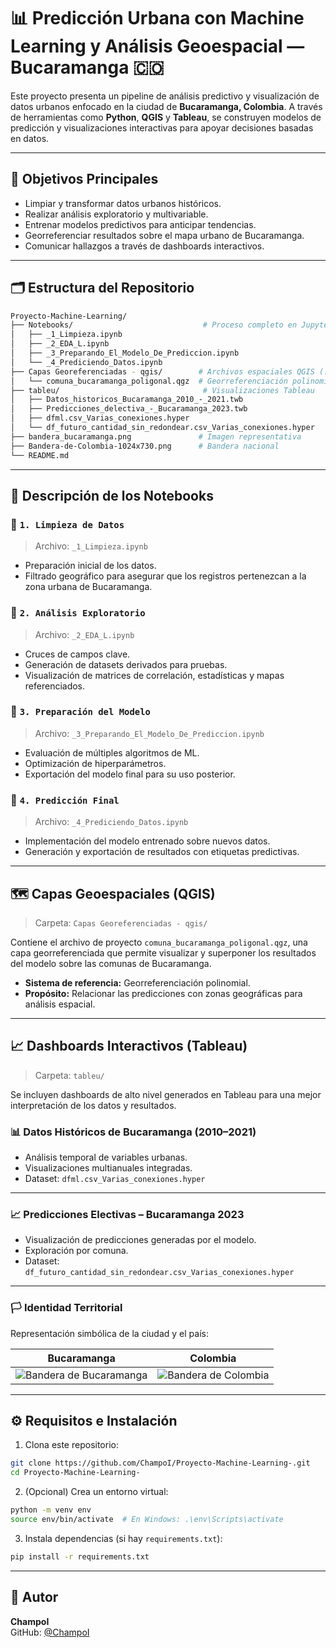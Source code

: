 # 📊 Predicción Urbana con Machine Learning y Análisis Geoespacial — Bucaramanga 🇨🇴

Este proyecto presenta un pipeline de análisis predictivo y visualización de datos urbanos enfocado en la ciudad de **Bucaramanga, Colombia**. A través de herramientas como **Python**, **QGIS** y **Tableau**, se construyen modelos de predicción y visualizaciones interactivas para apoyar decisiones basadas en datos.

---

## 🧠 Objetivos Principales

- Limpiar y transformar datos urbanos históricos.
- Realizar análisis exploratorio y multivariable.
- Entrenar modelos predictivos para anticipar tendencias.
- Georreferenciar resultados sobre el mapa urbano de Bucaramanga.
- Comunicar hallazgos a través de dashboards interactivos.

---

## 🗂 Estructura del Repositorio

```bash
Proyecto-Machine-Learning/
├── Notebooks/                             # Proceso completo en Jupyter Notebooks
│   ├── _1_Limpieza.ipynb
│   ├── _2_EDA_L.ipynb
│   ├── _3_Preparando_El_Modelo_De_Prediccion.ipynb
│   └── _4_Prediciendo_Datos.ipynb
├── Capas Georeferenciadas - qgis/        # Archivos espaciales QGIS (.qgz, .shp, etc.)
│   └── comuna_bucaramanga_poligonal.qgz  # Georreferenciación polinomial
├── tableu/                                # Visualizaciones Tableau
│   ├── Datos_historicos_Bucaramanga_2010_-_2021.twb
│   ├── Predicciones_delectiva_-_Bucaramanga_2023.twb
│   ├── dfml.csv_Varias_conexiones.hyper
│   └── df_futuro_cantidad_sin_redondear.csv_Varias_conexiones.hyper
├── bandera_bucaramanga.png               # Imagen representativa
├── Bandera-de-Colombia-1024x730.png      # Bandera nacional
└── README.md
```

---

## 📘 Descripción de los Notebooks

### 🔹 `1. Limpieza de Datos`
> Archivo: `_1_Limpieza.ipynb`

- Preparación inicial de los datos.
- Filtrado geográfico para asegurar que los registros pertenezcan a la zona urbana de Bucaramanga.

### 🔹 `2. Análisis Exploratorio`
> Archivo: `_2_EDA_L.ipynb`

- Cruces de campos clave.
- Generación de datasets derivados para pruebas.
- Visualización de matrices de correlación, estadísticas y mapas referenciados.

### 🔹 `3. Preparación del Modelo`
> Archivo: `_3_Preparando_El_Modelo_De_Prediccion.ipynb`

- Evaluación de múltiples algoritmos de ML.
- Optimización de hiperparámetros.
- Exportación del modelo final para su uso posterior.

### 🔹 `4. Predicción Final`
> Archivo: `_4_Prediciendo_Datos.ipynb`

- Implementación del modelo entrenado sobre nuevos datos.
- Generación y exportación de resultados con etiquetas predictivas.

---

## 🗺️ Capas Geoespaciales (QGIS)

> Carpeta: `Capas Georeferenciadas - qgis/`

Contiene el archivo de proyecto `comuna_bucaramanga_poligonal.qgz`, una capa georreferenciada que permite visualizar y superponer los resultados del modelo sobre las comunas de Bucaramanga.

- **Sistema de referencia:** Georreferenciación polinomial.
- **Propósito:** Relacionar las predicciones con zonas geográficas para análisis espacial.

---

## 📈 Dashboards Interactivos (Tableau)

> Carpeta: `tableu/`

Se incluyen dashboards de alto nivel generados en Tableau para una mejor interpretación de los datos y resultados.

### 📊 Datos Históricos de Bucaramanga (2010–2021)
- Análisis temporal de variables urbanas.
- Visualizaciones multianuales integradas.
- Dataset: `dfml.csv_Varias_conexiones.hyper`

---

### 📈 Predicciones Electivas – Bucaramanga 2023
- Visualización de predicciones generadas por el modelo.
- Exploración por comuna.
- Dataset: `df_futuro_cantidad_sin_redondear.csv_Varias_conexiones.hyper`

---

### 🏳️ Identidad Territorial

Representación simbólica de la ciudad y el país:

| Bucaramanga | Colombia |
|-------------|----------|
| ![Bandera de Bucaramanga](bandera_bucaramanga.png) | ![Bandera de Colombia](Bandera-de-Colombia-1024x730.png) |

---

## ⚙️ Requisitos e Instalación

1. Clona este repositorio:
```bash
git clone https://github.com/ChampoI/Proyecto-Machine-Learning-.git
cd Proyecto-Machine-Learning-
```

2. (Opcional) Crea un entorno virtual:
```bash
python -m venv env
source env/bin/activate  # En Windows: .\env\Scripts\activate
```

3. Instala dependencias (si hay `requirements.txt`):
```bash
pip install -r requirements.txt
```
---

## 👤 Autor

**ChampoI**  
GitHub: [@ChampoI](https://github.com/ChampoI)
